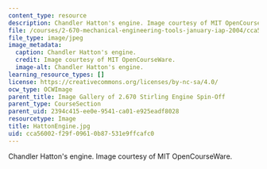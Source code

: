 ```yaml
---
content_type: resource
description: Chandler Hatton's engine. Image courtesy of MIT OpenCourseWare.
file: /courses/2-670-mechanical-engineering-tools-january-iap-2004/cca56002f29f09610b87531e9ffcafc0_HattonEngine.jpg
file_type: image/jpeg
image_metadata:
  caption: Chandler Hatton's engine.
  credit: Image courtesy of MIT OpenCourseWare.
  image-alt: Chandler Hatton's engine.
learning_resource_types: []
license: https://creativecommons.org/licenses/by-nc-sa/4.0/
ocw_type: OCWImage
parent_title: Image Gallery of 2.670 Stirling Engine Spin-Off
parent_type: CourseSection
parent_uid: 2394c415-ee0e-9541-ca01-e925eadf8028
resourcetype: Image
title: HattonEngine.jpg
uid: cca56002-f29f-0961-0b87-531e9ffcafc0
---
```

Chandler Hatton's engine. Image courtesy of MIT OpenCourseWare.